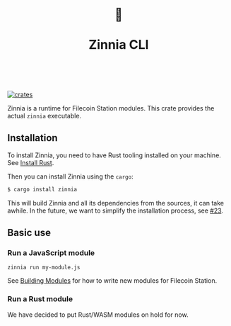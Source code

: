 <h1 align="center">
	<br>
	 🌼
	<br>
	<br>
	Zinnia CLI
	<br>
	<br>
	<br>
</h1>

[![crates](https://img.shields.io/crates/v/zinnia.svg)](https://crates.io/crates/zinnia)

Zinnia is a runtime for Filecoin Station modules. This crate provides the actual
`zinnia` executable.

## Installation

To install Zinnia, you need to have Rust tooling installed on your machine. See
[Install Rust](https://www.rust-lang.org/tools/install).

Then you can install Zinnia using the `cargo`:

```sh
$ cargo install zinnia
```

This will build Zinnia and all its dependencies from the sources, it can take
awhile. In the future, we want to simplify the installation process, see
[#23](https://github.com/filecoin-station/zinnia/issues/23).

## Basic use

### Run a JavaScript module

```
zinnia run my-module.js
```

See [Building Modules](./docs/building-modules.md) for how to write new modules
for Filecoin Station.

### Run a Rust module

We have decided to put Rust/WASM modules on hold for now.
